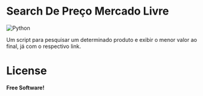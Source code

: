 # Search De Preço Mercado Livre

![Python](https://i.imgur.com/Ki5NPPp.png)


Um script para pesquisar um determinado produto e exibir o menor valor ao final, já com o respectivo link.


# License
**Free Software!**

